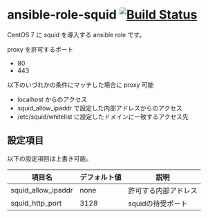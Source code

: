 # ansible-role-squid [![Build Status](https://travis-ci.org/izumimatsuo/ansible-role-squid.svg?branch=master)](https://travis-ci.org/izumimatsuo/ansible-role-squid)

CentOS 7 に squid を導入する ansible role です。

proxy を許可するポート

- 80
- 443

以下のいづれかの条件にマッチした場合に proxy 可能

- localhost からのアクセス
- squid_allow_ipaddr で設定した内部アドレスからのアクセス
- /etc/squid/whitelist に設定したドメインに一致するアクセス先

## 設定項目

以下の設定項目は上書き可能。

| 項目名             | デフォルト値   | 説明                 |
| ------------------ | -------------- |--------------------- |
| squid_allow_ipaddr | none           | 許可する内部アドレス |
| squid_http_port    | 3128           | squidの待受ポート    |
